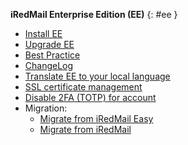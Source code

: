 __iRedMail Enterprise Edition (EE)__ {: #ee }

- [Install EE](./install.ee.html)
- [Upgrade EE](./upgrade.ee.html)
- [Best Practice](./ee.best.practice.html)
- [ChangeLog](./ee.changelog.html)
- [Translate EE to your local language](./ee.translation.html)
- [SSL certificate management](./ee.cert.html)
- [Disable 2FA (TOTP) for account](./ee.disable.2fa.html)
- Migration:
    - [Migrate from iRedMail Easy](./easy.to.ee.html)
    - [Migrate from iRedMail](./iredmail.to.ee.html)
